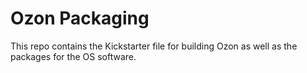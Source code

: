 # Ozon Packaging
This repo contains the Kickstarter file for building Ozon as well as the packages for the OS software.
